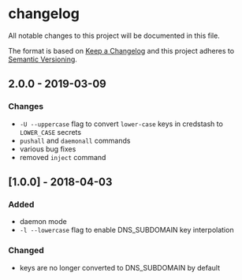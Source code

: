 # changelog

All notable changes to this project will be documented in this file.

The format is based on [Keep a Changelog](http://keepachangelog.com/en/1.0.0/)
and this project adheres to [Semantic Versioning](http://semver.org/spec/v2.0.0.html).

## 2.0.0 - 2019-03-09
### Changes
- `-U --uppercase` flag to convert `lower-case` keys in credstash to `LOWER_CASE` secrets
- `pushall` and `daemonall` commands
- various bug fixes
- removed `inject` command

## [1.0.0] - 2018-04-03
### Added
- daemon mode
- `-l --lowercase` flag to enable DNS_SUBDOMAIN key interpolation

### Changed
- keys are no longer converted to DNS_SUBDOMAIN by default

